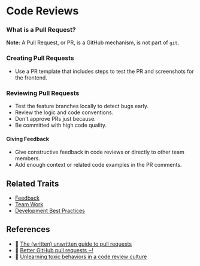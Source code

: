 # Code Reviews

### What is a Pull Request?

**Note:** A Pull Request, or PR, is a GitHub mechanism, is not part of `git`.

### Creating Pull Requests

* Use a PR template that includes steps to test the PR and screenshots for the frontend.

### Reviewing Pull Requests

* Test the feature branches locally to detect bugs early.
* Review the logic and code conventions.
* Don't approve PRs just because.
* Be committed with high code quality.

#### Giving Feedback

* Give constructive feedback in code reviews or directly to other team members.
* Add enough context or related code examples in the PR comments.

## Related Traits

* [Feedback](feedback.md)
* [Team Work](team-work.md)
* [Development Best Practices](best-practices.md)

## References

* 📝 [The \(written\) unwritten guide to pull requests](https://www.atlassian.com/blog/git/written-unwritten-guide-pull-requests)
* 📝 [Better GitHub pull requests ~!](https://medium.com/arnoldclarkdpd/better-github-pull-requests-625dd71e0bea)
* 📝 [Unlearning toxic behaviors in a code review culture](https://medium.freecodecamp.org/unlearning-toxic-behaviors-in-a-code-review-culture-b7c295452a3c)
